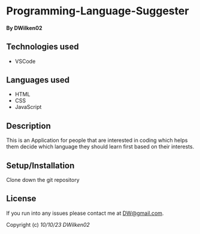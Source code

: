# Programming-Language-Suggester

#### By **DWilken02**

## Technologies used

* VSCode

## Languages used

* HTML
* CSS
* JavaScript

## Description

This is an Application for people that are interested in coding which helps them decide which language they should learn first based on their interests.

## Setup/Installation

Clone down the git repository

## License

If you run into any issues please contact me at DW@gmail.com.

Copyright (c) _10/10/23_ _DWilken02_